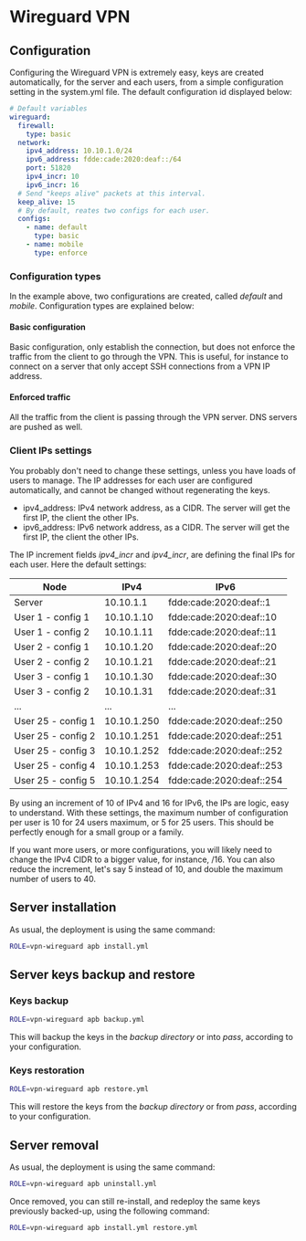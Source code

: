 # Wireguard VPN

## Configuration

Configuring the Wireguard VPN is extremely easy, keys are created automatically, for the server and each users, from a
simple configuration setting in the system.yml file. The default configuration id displayed below:

```yml
# Default variables
wireguard:
  firewall:
    type: basic
  network:
    ipv4_address: 10.10.1.0/24
    ipv6_address: fdde:cade:2020:deaf::/64
    port: 51820
    ipv4_incr: 10
    ipv6_incr: 16
  # Send "keeps alive" packets at this interval.
  keep_alive: 15
  # By default, reates two configs for each user.
  configs:
    - name: default
      type: basic
    - name: mobile
      type: enforce
```

### Configuration types

In the example above, two configurations are created, called _default_ and _mobile_. Configuration types are explained
below:

#### Basic configuration

Basic configuration, only establish the connection, but does not enforce the traffic from the client to go through the
VPN. This is useful, for instance to connect on a server that only accept SSH connections from a VPN IP address.

#### Enforced traffic

All the traffic from the client is passing through the VPN server. DNS servers are pushed as well.

### Client IPs settings

You probably don't need to change these settings, unless you have loads of users to manage. The IP addresses for each
user are configured automatically, and cannot be changed without regenerating the keys.

- ipv4_address: IPv4 network address, as a CIDR. The server will get the first IP, the client the other IPs.
- ipv6_address: IPv6 network address, as a CIDR. The server will get the first IP, the client the other IPs.

The IP increment fields _ipv4_incr_ and _ipv4_incr_, are defining the final IPs for each user. Here the default
settings:

| Node               | IPv4        | IPv6                     |
|--------------------|-------------|--------------------------|
| Server             | 10.10.1.1   | fdde:cade:2020:deaf::1   |
| User 1 - config 1  | 10.10.1.10  | fdde:cade:2020:deaf::10  |
| User 1 - config 2  | 10.10.1.11  | fdde:cade:2020:deaf::11  |
| User 2 - config 1  | 10.10.1.20  | fdde:cade:2020:deaf::20  |
| User 2 - config 2  | 10.10.1.21  | fdde:cade:2020:deaf::21  |
| User 3 - config 1  | 10.10.1.30  | fdde:cade:2020:deaf::30  |
| User 3 - config 2  | 10.10.1.31  | fdde:cade:2020:deaf::31  |
| ...                | ...         | ...                      |
| User 25 - config 1 | 10.10.1.250 | fdde:cade:2020:deaf::250 |
| User 25 - config 2 | 10.10.1.251 | fdde:cade:2020:deaf::251 |
| User 25 - config 3 | 10.10.1.252 | fdde:cade:2020:deaf::252 |
| User 25 - config 4 | 10.10.1.253 | fdde:cade:2020:deaf::253 |
| User 25 - config 5 | 10.10.1.254 | fdde:cade:2020:deaf::254 |

By using an increment of 10 of IPv4 and 16 for IPv6, the IPs are logic, easy to understand. With these settings, the
maximum number of configuration per user is 10 for 24 users maximum, or 5 for 25 users. This should be perfectly enough
for a small group or a family.

If you want more users, or more configurations, you will likely need to change the IPv4 CIDR to a bigger value, for
instance, /16. You can also reduce the increment, let's say 5 instead of 10, and double the maximum number of users
to 40.

## Server installation

As usual, the deployment is using the same command:

```sh
ROLE=vpn-wireguard apb install.yml
```

## Server keys backup and restore

### Keys backup

```sh
ROLE=vpn-wireguard apb backup.yml
```

This will backup the keys in the _backup directory_ or into _pass_, according to your configuration.

### Keys restoration

```sh
ROLE=vpn-wireguard apb restore.yml
```

This will restore the keys from the _backup directory_ or from _pass_, according to your configuration.

## Server removal

As usual, the deployment is using the same command:

```sh
ROLE=vpn-wireguard apb uninstall.yml
```

Once removed, you can still re-install, and redeploy the same keys previously backed-up, using the following command:

```sh
ROLE=vpn-wireguard apb install.yml restore.yml
```
